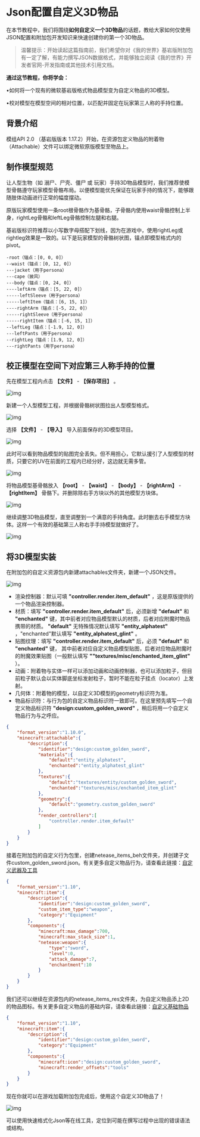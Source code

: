 # Json配置自定义3D物品


在本节教程中，我们将围绕**如何自定义一个3D物品**的话题，教给大家如何仅使用JSON配置和附加包开发知识来快速创建你的第一个3D物品。



> 温馨提示：开始读起这篇指南前，我们希望你对《我的世界》基岩版附加包有一定了解，有能力撰写JSON数据格式，并能够独立阅读《我的世界》开发者官网-开发指南或其他技术引用文档。



**通过这节教程，你将学会：**

•如何将一个现有的微软基岩版格式物品模型变为自定义物品的3D模型。

•校对模型在模型空间的相对位置，以匹配并固定在玩家第三人称的手持位置。


## 背景介绍

模组API 2.0 （基岩版版本 1.17.2）开始，在资源包定义物品的附着物（Attachable）文件可以绑定微软原版模型至物品上。



## 制作模型规范

让人型生物（如 溺尸、尸壳、僵尸 或 玩家）手持3D物品模型时，我们推荐使模型骨骼遵守玩家模型骨骼布局。以便模型能优先保证在玩家手持的情况下，能够跟随肢体动画进行正常的幅度摆动。



原版玩家模型使用一条root根骨骼作为基骨骼，子骨骼内使用waist骨骼控制上半身，rightLeg骨骼和leftLeg骨骼控制左腿和右腿。



基岩版标识符推荐以小写数字母搭配下划线，因为在游戏中，使用rightLeg或rightleg效果是一致的。以下是玩家模型的骨骼树状图，锚点即模型格式内的pivot。

```
-root（锚点：[0, 0, 0]）
--waist（锚点：[0, 12, 0]）
---jacket（用于persona）
---cape（披风）
---body（锚点：[0, 24, 0]）
----leftArm（锚点：[5, 22, 0]）
-----leftSleeve（用于persona）
-----leftItem（锚点：[6, 15, 1]）
----rightArm（锚点：[-5, 22, 0]）
-----rightSleeve（用于persona）
-----rightItem（锚点：[-6, 15, 1]）
--leftLeg（锚点：[-1.9, 12, 0]）
---leftPants（用于persona）
--rightLeg（锚点：[1.9, 12, 0]）
---rightPants（用于persona）
```



## 校正模型在空间下对应第三人称手持的位置

先在模型工程内点击 **【文件】** - **【保存项目】** 。

![img](./images/1_0.png)

新建一个人型模型工程，并根据骨骼树状图拉出人型模型格式。

![img](./images/2_0.png)

选择 **【文件】** - **【导入】** 导入前面保存的3D模型项目。

![img](./images/3_0.png)

此时可以看到物品模型的贴图完全丢失。但不用担心，它默认援引了人型模型的材质，只要它的UV在前面的工程内已经分好，这边就无需多管。

![img](./images/4_0.png)



将物品模型基骨骼放入 **【root】** - **【waist】** - **【body】** - **【rightArm】** - **【rightItem】** 骨骼下。并删除除右手方块以外的其他模型方块体。

![img](./images/5_0.png)



继续调整3D物品模型，直至调整到一个满意的手持角度。此时删去右手模型方块体。这样一个有效的基础第三人称右手手持模型就做好了。

![img](./images/6_0.png)

## 将3D模型实装

在附加包的自定义资源包内新建attachables文件夹，新建一个JSON文件。

![img](./images/7_0.png)

- 渲染控制器：默认可填  **"controller.render.item_default"**  ，这是原版提供的一个物品渲染控制器。
- 材质：填写  **"controller.render.item_default"**  后，必须新增 **"default"** 和 **"enchanted"** 键，其中前者对应物品模型默认的材质，后者对应附魔时物品携带的材质。  **"default"** 无特殊情况默认填写 **"entity_alphatest"** ，"enchanted"默认填写 **"entity_alphatest_glint"** 。
- 贴图纹理：填写  **"controller.render.item_default"**  后，必须 **"default"** 和 **"enchanted"** 键， 其中前者对应自定义物品模型贴图，后者对应物品附魔时的附魔效果贴图（一般默认填写 **""textures/misc/enchanted_item_glint"** ）。
- 动画：附着物与实体一样可以添加动画和动画控制器，也可以添加粒子，但目前粒子默认会以实体脚底坐标发射粒子，暂时不能在粒子挂点（locator）上发射。
- 几何体：附着物的模型，以自定义3D模型的geometry标识符为准。
- 物品标识符：与行为包的自定义物品标识符一致即可。在这里预先填写一个自定义物品标识符 **"design:custom_golden_sword"** ，稍后将用一个自定义物品行为与之呼应。



```json
{
    "format_version":"1.10.0",
    "minecraft:attachable":{
        "description":{
            "identifier":"design:custom_golden_sword",
            "materials":{
                "default":"entity_alphatest",
                "enchanted":"entity_alphatest_glint"
            },
            "textures":{
                "default":"textures/entity/custom_golden_sword",
                "enchanted":"textures/misc/enchanted_item_glint"
            },
            "geometry":{
                "default":"geometry.custom_golden_sword"
            },
            "render_controllers":[
                "controller.render.item_default"
            ]
        }
    }
}
```

接着在附加包的自定义行为包里，创建netease_items_beh文件夹，并创建子文件custom_golden_sword.json。有关更多自定义物品行为，请查看此链接：[自定义武器及工具](../2-自定义武器及工具.md)

```json
{
    "format_version":"1.10",
    "minecraft:item":{
        "description":{
            "identifier":"design:custom_golden_sword",
            "custom_item_type":"weapon",
            "category":"Equipment"
        },
        "components":{
            "minecraft:max_damage":700,
            "minecraft:max_stack_size":1,
            "netease:weapon":{
                "type":"sword",
                "level":0,
                "attack_damage":7,
                "enchantment":10
            }
        }
    }
}
```

我们还可以继续在资源包内的netease_items_res文件夹，为自定义物品添上2D的物品图标。有关更多自定义物品的基础内容，请查看此链接：[自定义基础物品](../1-自定义基础物品.md)

```json
{
    "format_version":"1.10",
    "minecraft:item":{
        "description":{
            "identifier":"design:custom_golden_sword",
            "category":"Equipment"
        },
        "components":{
            "minecraft:icon":"design:custom_golden_sword",
            "minecraft:render_offsets":"tools"
        }
    }
}
```



现在你就可以在游戏加载附加包完成后，使用这个自定义3D物品了！

![img](./images/8_0.png)



可以使用快速格式化Json等在线工具，定位到可能在撰写过程中出现的错误语法或结构。
